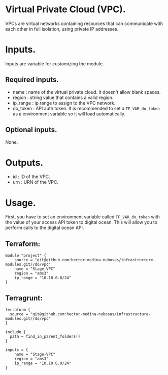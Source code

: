 # Virtual Private Cloud (VPC).

VPCs are virtual networks containing resources that can communicate with each other in full isolation, using private IP addresses.

# Inputs.

Inputs are variable for customizing the module. 

## Required inputs.

- name : name of the virtual private cloud. It doesn't allow blank spaces.
- region : string value that contains a valid region.
- ip_range : ip range to assign to the VPC network. 
- do_token : API auth token. It is recommended to set a `TF_VAR_do_token` as a environment variable so it will load automatically.

## Optional inputs.

None.

# Outputs.

- id : ID of the VPC.
- urn : URN of the VPC.

# Usage.

First, you have to set an environment variable called `TF_VAR_do_token` with the value of your access API token to digital ocean. This will allow you to perform calls to the digital ocean API.

## Terraform:

````
module "project" {
    source = "git@github.com:hector-medina-nubosas/infrastructure-modules.git//do/vpc"
    name = "Stage-VPC"
    region = "ams3"
    ip_range = "10.10.0.0/24"
}
````

## Terragrunt:

````
terraform {
  source = "git@github.com:hector-medina-nubosas/infrastructure-modules.git//do/vpc"
}

include {
  path = find_in_parent_folders()
}

inputs = {
    name = "Stage-VPC"
    region = "ams3"
    ip_range = "10.10.0.0/24"
}
````


